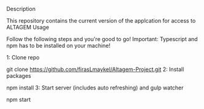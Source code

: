 Description

This repository contains the current version of the applcation for access to ALTAGEM 
Usage

Follow the following steps and you're good to go! Important: Typescript and npm has to be installed on your machine!

1: Clone repo

git clone https://github.com/firasLmaykel/Altagem-Project.git
2: Install packages

npm install
3: Start server (includes auto refreshing) and gulp watcher

npm start
